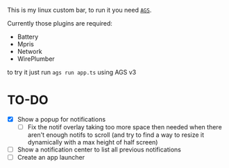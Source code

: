 This is my linux custom bar, to run it you need [`AGS`](https://github.com/aylur/ags/tree/v3).

Currently those plugins are required:
- Battery
- Mpris
- Network
- WirePlumber

to try it just run `ags run app.ts` using AGS v3

# TO-DO
- [x] Show a popup for notifications
    - [ ] Fix the notif overlay taking too more space then needed when there aren't enough notifs to scroll (and try to find a way to resize it dynamically with a max height of half screen)
- [ ] Show a notification center to list all previous notifications
- [ ] Create an app launcher